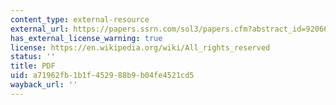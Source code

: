 ```yaml
---
content_type: external-resource
external_url: https://papers.ssrn.com/sol3/papers.cfm?abstract_id=920666
has_external_license_warning: true
license: https://en.wikipedia.org/wiki/All_rights_reserved
status: ''
title: PDF
uid: a71962fb-1b1f-4529-88b9-b04fe4521cd5
wayback_url: ''
---
```

